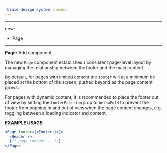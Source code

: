 ```yaml
---
'braid-design-system': minor
---
```


---
new:
  - Page
---

**Page:** Add component

The new `Page` component establishes a consistent page-level layout by managing the relationship between the footer and the main content.

By default, for pages with limited content the `footer` will at a minimum be placed at the bottom of the screen, pushed beyond as the page content grows.

For pages with dynamic content, it is recommended to place the footer out of view by setting the `footerPosition` prop to `belowFold` to prevent the footer from popping in and out of view when the page content changes, e.g. toggling between a loading indicator and content.

**EXAMPLE USAGE:**
```jsx
<Page footer={<Footer />}>
  <Header />
  {/* page content... */}
</Page>
```
